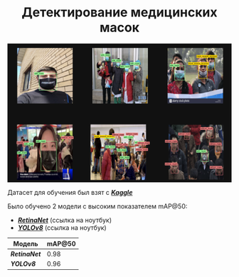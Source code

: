 # <center>Детектирование медицинских масок</center>

<img src=./notebook/imgs/readme_example.png width=1200 align=center></img>

Датасет для обучения был взят с [<i><b>Kaggle</b></i>](https://www.kaggle.com/datasets/andrewmvd/face-mask-detection)

Было обучено 2 модели с высоким показателем $\text{mAP@50}$:
* [<i><b>RetinaNet</b></i>](./notebook/retinanet.ipynb) (ссылка на ноутбук)
* [<i><b>YOLOv8</b></i>](./notebook/yolo.ipynb) (ссылка на ноутбук)

|Модель|$\text{mAP@50}$|
|-|-|
|<i><b>RetinaNet</b></i>|$0.98$|
|<i><b>YOLOv8</b></i>|$0.96$|